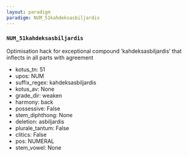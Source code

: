 ```yaml
---
layout: paradigm
paradigm: NUM_51kahdeksasbiljardis
---
```

### ` NUM_51kahdeksasbiljardis `

Optimisation hack for exceptional compound ’kahdeksasbiljardis’ that inflects in all parts with agreement
* kotus_tn: 51
* upos: NUM
* suffix_regex: kahdeksasbiljardis
* kotus_av: None
* grade_dir: weaken
* harmony: back
* possessive: False
* stem_diphthong: None
* deletion: asbiljardis
* plurale_tantum: False
* clitics: False
* pos: NUMERAL
* stem_vowel: None

